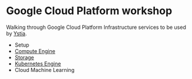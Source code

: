 # Google Cloud Platform workshop

Walking through Google Cloud Platform Infrastructure services to be used by [Ystia](https://github.com/ystia).

  * Setup
  * [Compute Engine](docs/compute-engine.md)
  * [Storage](docs/storage.md)
  * [Kubernetes Engine](docs/kubernetes-engine.md)
  * Cloud Machine Learning
